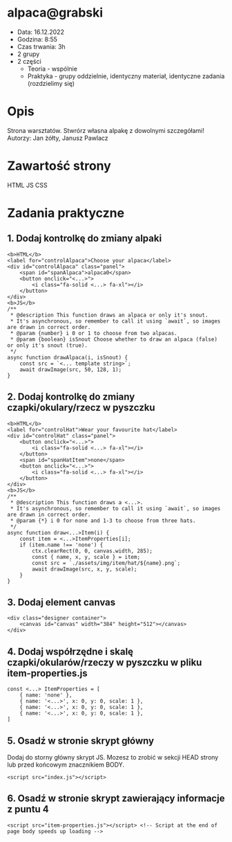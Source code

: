 # alpaca@grabski
 - Data: 16.12.2022
 - Godzina: 8:55
 - Czas trwania: 3h
 - 2 grupy
 - 2 części
    - Teoria - wspólnie
    - Praktyka - grupy oddzielnie, identyczny materiał, identyczne zadania (rozdzielimy się)
  
# Opis 
Strona warsztatów. Stwrórz własna alpakę z dowolnymi szczegółami!
Autorzy: Jan żółty, Janusz Pawlacz
# Zawartość strony
HTML
JS
CSS

# Zadania praktyczne

## 1. Dodaj kontrolkę do zmiany alpaki
```
<b>HTML</b>
<label for="controlAlpaca">Choose your alpaca</label>
<div id="controlAlpaca" class="panel">
    <span id="spanAlpaca">alpaca0</span>
    <button onclick="<...>">
        <i class="fa-solid <...> fa-xl"></i>
    </button>
</div>
<b>JS</b>
/**
 * @description This function draws an alpaca or only it's snout.
 * It's asynchronous, so remember to call it using `await`, so images are drawn in correct order.
 * @param {number} i 0 or 1 to choose from two alpacas.
 * @param {boolean} isSnout Choose whether to draw an alpaca (false) or only it's snout (true).
 */
async function drawAlpaca(i, isSnout) {
	const src = `<... template string>`;
	await drawImage(src, 50, 128, 1);
}
```

## 2. Dodaj kontrolkę do zmiany czapki/okulary/rzecz w pyszczku
```
<b>HTML</b>
<label for="controlHat">Wear your favourite hat</label>
<div id="controlHat" class="panel">
    <button onclick="<...>">
        <i class="fa-solid <...> fa-xl"></i>
    </button>
    <span id="spanHatItem">none</span>
    <button onclick="<...>">
        <i class="fa-solid <...> fa-xl"></i>
    </button>
</div>
<b>JS</b>
/**
 * @description This function draws a <...>.
 * It's asynchronous, so remember to call it using `await`, so images are drawn in correct order.
 * @param {*} i 0 for none and 1-3 to choose from three hats.
 */
async function draw<...>Item(i) {
	const item = <...>ItemProperties[i];
	if (item.name !== 'none') {
		ctx.clearRect(0, 0, canvas.width, 285);
		const { name, x, y, scale } = item;
		const src = `./assets/img/item/hat/${name}.png`;
		await drawImage(src, x, y, scale);
	}
}
```

## 3. Dodaj element canvas
```
<div class="designer container">
    <canvas id="canvas" width="384" height="512"></canvas>
</div>
```

## 4. Dodaj współrzędne i skalę czapki/okularów/rzeczy w pyszczku w pliku item-properties.js
```
const <...> ItemProperties = [
	{ name: 'none' },
	{ name: '<...>', x: 0, y: 0, scale: 1 },
	{ name: '<...>', x: 0, y: 0, scale: 1 },
	{ name: '<...>', x: 0, y: 0, scale: 1 },
]
```

## 5. Osadź w stronie skrypt główny
Dodaj do storny główny skrypt JS. Mozesz to zrobić w sekcji HEAD strony lub przed końcowym znacznikiem BODY.
```
<script src="index.js"></script>
```

## 6. Osadź w stronie skrypt zawierający informacje z puntu 4
```
<script src="item-properties.js"></script> <!-- Script at the end of page body speeds up loading -->
```




